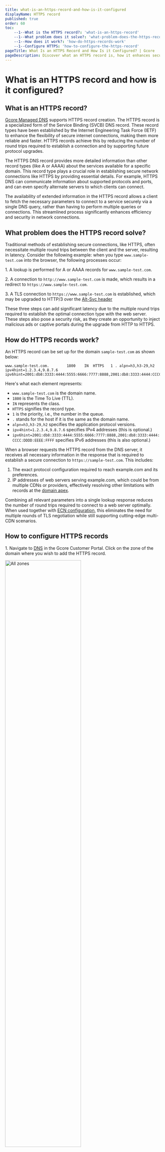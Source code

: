```yaml
---
title: what-is-an-https-record-and-how-is-it-configured
displayName: HTTPS record
published: true
order: 60
toc:
    --1--What is the HTTPS record?: 'what-is-an-https-record'
    --1--What problem does it solve?: 'what-problem-does-the-https-record-solve'
    --1--How does it work?: 'how-do-https-records-work'
    --1--Configure HTTPS: 'how-to-configure-the-https-record'
pageTitle: What Is an HTTPS Record and How Is it Configured? | Gcore
pageDescription: Discover what an HTTPS record is, how it enhances secure internet connections, and how to configure it in the Gcore Customer Portal.
---
```

# What is an HTTPS record and how is it configured?

## What is an HTTPS record?

<a href="https://gcore.com/dns" target="_blank">Gcore Managed DNS</a> supports HTTPS record creation. The HTTPS record is a specialized form of the Service Binding (SVCB) DNS record. These record types have been established by the Internet Engineering Task Force (IETF) to enhance the flexibility of secure internet connections, making them more reliable and faster. HTTPS records achieve this by reducing the number of round trips required to establish a connection and by supporting future protocol upgrades.

The HTTPS DNS record provides more detailed information than other record types (like A or AAAA) about the services available for a specific domain. This record type plays a crucial role in establishing secure network connections like HTTPS by providing essential details. For example, HTTPS DNS can communicate information about supported protocols and ports, and can even specify alternate servers to which clients can connect.

The availability of extended information in the HTTPS record allows a client to fetch the necessary parameters to connect to a service securely via a single DNS query, rather than having to perform multiple queries or connections. This streamlined process significantly enhances efficiency and security in network connections.

## What problem does the HTTPS record solve?

Traditional methods of establishing secure connections, like HTTPS, often necessitate multiple round trips between the client and the server, resulting in latency. Consider the following example: when you type `www.sample-test.com` into the browser, the following processes occur:

1\. A lookup is performed for A or AAAA records for `www.sample-test.com`.

2\. A connection to `http://www.sample-test.com` is made, which results in a redirect to `https://www.sample-test.com`.

3\. A TLS connection to `https://www.sample-test.com` is established, which may be upgraded to HTTP/3 over the <a href="https://developer.mozilla.org/en-US/docs/Web/HTTP/Headers/Alt-Svc" target="_blank">Alt-Svc header</a>

These three steps can add significant latency due to the multiple round trips required to establish the optimal connection type with the web server. These steps also pose a security risk, as they create an opportunity to inject malicious ads or captive portals during the upgrade from HTTP to HTTPS.

## How do HTTPS records work?

An HTTPS record can be set up for the domain `sample-test.com` as shown below:

```
www.sample-test.com.     	1800	IN	HTTPS	1 . alpn=h3,h3-29,h2 ipv4hint=1.2.3.4,9.8.7.6 ipv6hint=2001:db8:3333:4444:5555:6666:7777:8888,2001:db8:3333:4444:CCCC:DDDD:EEEE:FFFF

```

Here's what each element represents:

-   `www.sample-test.com` is the domain name.
-   `1800` is the Time To Live (TTL).
-   `IN` represents the class.
-   `HTTPS` signifies the record type.
-   `1` is the priority, i.e., the number in the queue.
-   `.` stands for the host if it is the same as the domain name.
-   `alpn=h3,h3-29,h2` specifies the application protocol versions.
-   `ipv4hint=1.2.3.4,9.8.7.6` specifies IPv4 addresses (this is optional.)
-   `ipv6hint=2001:db8:3333:4444:5555:6666:7777:8888,2001:db8:3333:4444:CCCC:DDDD:EEEE:FFFF` specifies IPv6 addresses (this is also optional.)

When a browser requests the HTTPS record from the DNS server, it receives all necessary information in the response that is required to establish a secure connection to `https://sample-test.com`. This includes:

1. The exact protocol configuration required to reach example.com and its preferences.
2. IP addresses of web servers serving example.com, which could be from multiple CDNs or providers, effectively resolving other limitations with records at the <a href="https://gcore.com/docs/dns/dns-records/specify-cname-at-root" target="_blank">domain apex</a>.

Combining all relevant parameters into a single lookup response reduces the number of round trips required to connect to a web server optimally. When used together with <a href="https://datatracker.ietf.org/doc/html/rfc3168" target="_blank">ECN configuration</a>, this eliminates the need for multiple rounds of TLS negotiation while still supporting cutting-edge multi-CDN scenarios.

## How to configure HTTPS records

1\. Navigate to <a href="https://dns.gcore.com" target="_blank">DNS</a> in the Gcore Customer Portal. Click on the zone of the domain where you wish to add the HTTPS record.

<img src="https://assets.gcore.pro/docs/dns/dns-records/manage-dns-records-non-advanced-interface-mode/dns-record-10.png" alt="All zones" width="70%">

2\. Click **Add record**.

<img src="https://assets.gcore.pro/docs/dns/dns-records/what-is-an-https-record-and-how-is-it-configured/https-conf-10.png" alt="Add a record" width="80%">

Refer to the following screenshot while following the rest of the steps, below.

<img src="https://assets.gcore.pro/docs/dns/dns-records/what-is-an-https-record-and-how-is-it-configured/https-conf-20.png" alt="attribute configurations" width="80%">

3\. **Type.** Select “HTTPS”.

4\. (Optional) **Name.** Leave this field empty if you're creating an HTTPS record type for the zone apex. If you want to work with, say, www.`sample-test.com`, add `www`.

5\. (Optional) **TTL.** Leave empty or fill with a sensible value. For testing, 300 seconds is acceptable, but for production, consider a higher value like 1800 or more. This ensures that the records do not expire too quickly and that recursive name servers can cache them effectively.

6. **Priority.** Set the priority for the records. Common values are 1, 2, 3, or 10, 20, or 30. This setting is used if multiple HTTPS records are available for the same name.

7\. **TargetName.** Type a valid domain name or leave it as the `.` sign.

8\. Select the `alpn` attributes of the HTTPS record from the list. The `alpn` attribute is often used by browsers to recognize protocols supported by your web server.

9\. Select or type the relevant values, such as `https/1.1`, `http/2`, `http/3`, or others. You can choose several values from the list.

10\. Select the `ipv4hint` or `ipv6hint`. These attributes are helpful because browsers do not need to perform additional DNS lookups for your web servers' IP addresses.

11\. Type the IP address.

12\. Click **Add**.

After configuration, the record should look something like this:

<img src="https://assets.gcore.pro/docs/dns/dns-records/what-is-an-https-record-and-how-is-it-configured/https-conf-30.png" alt="record " width="80%">

You can verify the responses with kdig (a version of “dig” from Knot DNS). If you're using “dig,” please ensure you have the latest version, as older versions do not support HTTPS record types. You can also check if the new record has been added correctly using the <a href="https://gcore.com/dev-tools/dns-lookup" target="_blank">Gcore DNS Lookup</a> tool.

```
kdig https sample-test.com @ns1.gcorelabs.net

;; ->>HEADER<<- opcode: QUERY; status: NOERROR; id: 34710
;; Flags: qr aa rd; QUERY: 1; ANSWER: 1; AUTHORITY: 0; ADDITIONAL: 0

;; QUESTION SECTION:
;;sample-test.com.   		 IN    HTTPS

;; ANSWER SECTION:
sample-test.com.   	 1800    IN    HTTPS    1 . alpn=h3,h2,http/1.1 ipv4hint=1.2.3.4,9.8.7.6 ipv6hint=2001:db8:3333:4444:5555:6666:7777:8888,2001:db8:3333:4444:cccc:dddd:eeee:ffff
```

That’s it! You’ve configured your HTTPS record.

